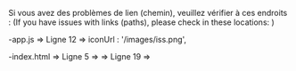 Si vous avez des problèmes de lien (chemin), veuillez vérifier à ces endroits :
(If you have issues with links (paths), please check in these locations: )

-app.js => Ligne 12 => iconUrl : '/images/iss.png',

-index.html => Ligne 5 => <link rel="stylesheet" href="./styles/style.css">
=> Ligne 19 => <script src="./scripts/app.js" type="module" defer></script>
